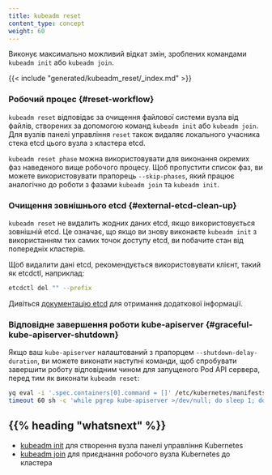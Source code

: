 ```yaml
---
title: kubeadm reset
content_type: concept
weight: 60
---
```


<!-- overview -->

Виконує максимально можливий відкат змін, зроблених командами `kubeadm init` або `kubeadm join`.

<!-- body -->

{{< include "generated/kubeadm_reset/_index.md" >}}

### Робочий процес {#reset-workflow}

`kubeadm reset` відповідає за очищення файлової системи вузла від файлів, створених за допомогою команд `kubeadm init` або `kubeadm join`. Для вузлів панелі управління `reset` також видаляє локального учасника стека etcd цього вузла з кластера etcd.

`kubeadm reset phase` можна використовувати для виконання окремих фаз наведеного вище робочого процесу. Щоб пропустити список фаз, ви можете використовувати прапорець `--skip-phases`, який працює аналогічно до роботи з фазами `kubeadm join` та `kubeadm init`.

### Очищення зовнішнього etcd {#external-etcd-clean-up}

`kubeadm reset` не видалить жодних даних etcd, якщо використовується зовнішній etcd. Це означає, що якщо ви знову виконаєте `kubeadm init` з використанням тих самих точок доступу etcd, ви побачите стан від попередніх кластерів.

Щоб видалити дані etcd, рекомендується використовувати клієнт, такий як etcdctl, наприклад:

```bash
etcdctl del "" --prefix
```

Дивіться [документацію etcd](https://github.com/coreos/etcd/tree/master/etcdctl) для отримання додаткової інформації.

### Відповідне завершення роботи kube-apiserver {#graceful-kube-apiserver-shutdown}

Якщо ваш `kube-apiserver` налаштований з прапорцем `--shutdown-delay-duration`, ви можете виконати наступні команди, щоб спробувати завершити роботу відповідним чином для запущеного Pod API сервера, перед тим як виконати `kubeadm reset`:

```bash
yq eval -i '.spec.containers[0].command = []' /etc/kubernetes/manifests/kube-apiserver.yaml
timeout 60 sh -c 'while pgrep kube-apiserver >/dev/null; do sleep 1; done' || true
```

## {{% heading "whatsnext" %}}

* [kubeadm init](/uk/docs/reference/setup-tools/kubeadm/kubeadm-init/) для створення вузла панелі управління Kubernetes
* [kubeadm join](/uk/docs/reference/setup-tools/kubeadm/kubeadm-join/) для приєднання робочого вузла Kubernetes до кластера
